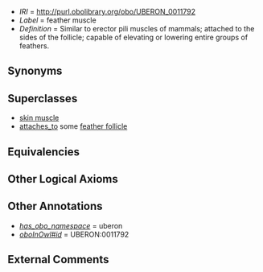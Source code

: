  * *IRI* = http://purl.obolibrary.org/obo/UBERON_0011792
 * *Label* = feather muscle
 * *Definition* = Similar to erector pili muscles of mammals; attached to the sides of the follicle; capable of elevating or lowering entire groups of feathers.

## Synonyms


## Superclasses

 * [skin muscle](../../UBERON/53/UBERON_0004253.md)
 * [attaches_to](../../RO/71/RO_0002371.md) some [feather follicle](../../UBERON/82/UBERON_0011782.md)

## Equivalencies


## Other Logical Axioms


## Other Annotations

 * *[has_obo_namespace](../../ce/oboInOwl#hasOBONamespace.md)* = uberon
 * *[oboInOwl#id](../../id/oboInOwl#id.md)* = UBERON:0011792

## External Comments

